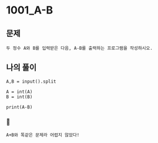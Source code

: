 # 1001_A-B

## 문제
    두 정수 A와 B를 입력받은 다음, A-B를 출력하는 프로그램을 작성하시오.

## 나의 풀이

    A,B = input().split

    A = int(A)
    B = int(B)

    print(A-B)

### 💎

    A+B와 똑같은 문제라 어렵지 않았다!